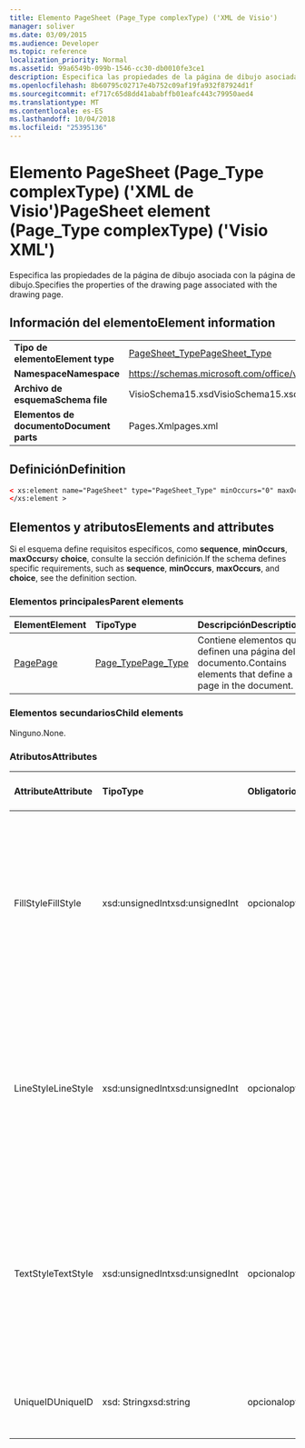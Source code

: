 ```yaml
---
title: Elemento PageSheet (Page_Type complexType) ('XML de Visio')
manager: soliver
ms.date: 03/09/2015
ms.audience: Developer
ms.topic: reference
localization_priority: Normal
ms.assetid: 99a6549b-099b-1546-cc30-db0010fe3ce1
description: Especifica las propiedades de la página de dibujo asociada con la página de dibujo.
ms.openlocfilehash: 8b60795c02717e4b752c09af19fa932f87924d1f
ms.sourcegitcommit: ef717c65d8dd41ababffb01eafc443c79950aed4
ms.translationtype: MT
ms.contentlocale: es-ES
ms.lasthandoff: 10/04/2018
ms.locfileid: "25395136"
---
```

# <a name="pagesheet-element-pagetype-complextype-visio-xml"></a><span data-ttu-id="297a8-103">Elemento PageSheet (Page_Type complexType) ('XML de Visio')</span><span class="sxs-lookup"><span data-stu-id="297a8-103">PageSheet element (Page_Type complexType) ('Visio XML')</span></span>

<span data-ttu-id="297a8-104">Especifica las propiedades de la página de dibujo asociada con la página de dibujo.</span><span class="sxs-lookup"><span data-stu-id="297a8-104">Specifies the properties of the drawing page associated with the drawing page.</span></span>
  
## <a name="element-information"></a><span data-ttu-id="297a8-105">Información del elemento</span><span class="sxs-lookup"><span data-stu-id="297a8-105">Element information</span></span>

|||
|:-----|:-----|
|<span data-ttu-id="297a8-106">**Tipo de elemento**</span><span class="sxs-lookup"><span data-stu-id="297a8-106">**Element type**</span></span> <br/> |[<span data-ttu-id="297a8-107">PageSheet_Type</span><span class="sxs-lookup"><span data-stu-id="297a8-107">PageSheet_Type</span></span>](pagesheet_type-complextypevisio-xml.md) <br/> |
|<span data-ttu-id="297a8-108">**Namespace**</span><span class="sxs-lookup"><span data-stu-id="297a8-108">**Namespace**</span></span> <br/> |https://schemas.microsoft.com/office/visio/2012/main  <br/> |
|<span data-ttu-id="297a8-109">**Archivo de esquema**</span><span class="sxs-lookup"><span data-stu-id="297a8-109">**Schema file**</span></span> <br/> |<span data-ttu-id="297a8-110">VisioSchema15.xsd</span><span class="sxs-lookup"><span data-stu-id="297a8-110">VisioSchema15.xsd</span></span>  <br/> |
|<span data-ttu-id="297a8-111">**Elementos de documento**</span><span class="sxs-lookup"><span data-stu-id="297a8-111">**Document parts**</span></span> <br/> |<span data-ttu-id="297a8-112">Pages.Xml</span><span class="sxs-lookup"><span data-stu-id="297a8-112">pages.xml</span></span>  <br/> |
   
## <a name="definition"></a><span data-ttu-id="297a8-113">Definición</span><span class="sxs-lookup"><span data-stu-id="297a8-113">Definition</span></span>

```XML
< xs:element name="PageSheet" type="PageSheet_Type" minOccurs="0" maxOccurs="1" >
</xs:element > 
```

## <a name="elements-and-attributes"></a><span data-ttu-id="297a8-114">Elementos y atributos</span><span class="sxs-lookup"><span data-stu-id="297a8-114">Elements and attributes</span></span>

<span data-ttu-id="297a8-115">Si el esquema define requisitos específicos, como **sequence**, **minOccurs**, **maxOccurs**y **choice**, consulte la sección definición.</span><span class="sxs-lookup"><span data-stu-id="297a8-115">If the schema defines specific requirements, such as **sequence**, **minOccurs**, **maxOccurs**, and **choice**, see the definition section.</span></span> 
  
### <a name="parent-elements"></a><span data-ttu-id="297a8-116">Elementos principales</span><span class="sxs-lookup"><span data-stu-id="297a8-116">Parent elements</span></span>

|<span data-ttu-id="297a8-117">**Element**</span><span class="sxs-lookup"><span data-stu-id="297a8-117">**Element**</span></span>|<span data-ttu-id="297a8-118">**Tipo**</span><span class="sxs-lookup"><span data-stu-id="297a8-118">**Type**</span></span>|<span data-ttu-id="297a8-119">**Descripción**</span><span class="sxs-lookup"><span data-stu-id="297a8-119">**Description**</span></span>|
|:-----|:-----|:-----|
|[<span data-ttu-id="297a8-120">Page</span><span class="sxs-lookup"><span data-stu-id="297a8-120">Page</span></span>](page-element-pages_type-complextypevisio-xml.md) <br/> |[<span data-ttu-id="297a8-121">Page_Type</span><span class="sxs-lookup"><span data-stu-id="297a8-121">Page_Type</span></span>](page_type-complextypevisio-xml.md) <br/> |<span data-ttu-id="297a8-122">Contiene elementos que definen una página del documento.</span><span class="sxs-lookup"><span data-stu-id="297a8-122">Contains elements that define a page in the document.</span></span>  <br/> |
   
### <a name="child-elements"></a><span data-ttu-id="297a8-123">Elementos secundarios</span><span class="sxs-lookup"><span data-stu-id="297a8-123">Child elements</span></span>

<span data-ttu-id="297a8-124">Ninguno.</span><span class="sxs-lookup"><span data-stu-id="297a8-124">None.</span></span>
  
### <a name="attributes"></a><span data-ttu-id="297a8-125">Atributos</span><span class="sxs-lookup"><span data-stu-id="297a8-125">Attributes</span></span>

|<span data-ttu-id="297a8-126">**Attribute**</span><span class="sxs-lookup"><span data-stu-id="297a8-126">**Attribute**</span></span>|<span data-ttu-id="297a8-127">**Tipo**</span><span class="sxs-lookup"><span data-stu-id="297a8-127">**Type**</span></span>|<span data-ttu-id="297a8-128">**Obligatorio**</span><span class="sxs-lookup"><span data-stu-id="297a8-128">**Required**</span></span>|<span data-ttu-id="297a8-129">**Descripción**</span><span class="sxs-lookup"><span data-stu-id="297a8-129">**Description**</span></span>|<span data-ttu-id="297a8-130">**Valores posibles**</span><span class="sxs-lookup"><span data-stu-id="297a8-130">**Possible values**</span></span>|
|:-----|:-----|:-----|:-----|:-----|
|<span data-ttu-id="297a8-131">FillStyle</span><span class="sxs-lookup"><span data-stu-id="297a8-131">FillStyle</span></span>  <br/> |<span data-ttu-id="297a8-132">xsd:unsignedInt</span><span class="sxs-lookup"><span data-stu-id="297a8-132">xsd:unsignedInt</span></span>  <br/> |<span data-ttu-id="297a8-133">opcional</span><span class="sxs-lookup"><span data-stu-id="297a8-133">optional</span></span>  <br/> |<span data-ttu-id="297a8-134">Especifica el identificador de la hoja de estilos desde la que se heredan de formato de relleno.</span><span class="sxs-lookup"><span data-stu-id="297a8-134">Specifies the ID of the style sheet from which to inherit fill formatting.</span></span> <span data-ttu-id="297a8-135">DEBE ser el valor del atributo **ID** asociado con un **StyleSheet_Type** en el dibujo.</span><span class="sxs-lookup"><span data-stu-id="297a8-135">It MUST be the value of the **ID** attribute associated with a **StyleSheet_Type** in the drawing.</span></span>  <br/> |<span data-ttu-id="297a8-136">Valores del tipo xsd:unsignedInt.</span><span class="sxs-lookup"><span data-stu-id="297a8-136">Values of the xsd:unsignedInt type.</span></span>  <br/> |
|<span data-ttu-id="297a8-137">LineStyle</span><span class="sxs-lookup"><span data-stu-id="297a8-137">LineStyle</span></span>  <br/> |<span data-ttu-id="297a8-138">xsd:unsignedInt</span><span class="sxs-lookup"><span data-stu-id="297a8-138">xsd:unsignedInt</span></span>  <br/> |<span data-ttu-id="297a8-139">opcional</span><span class="sxs-lookup"><span data-stu-id="297a8-139">optional</span></span>  <br/> |<span data-ttu-id="297a8-140">Especifica el identificador de la hoja de estilos desde la que se heredan de formato de línea.</span><span class="sxs-lookup"><span data-stu-id="297a8-140">Specifies the ID of the style sheet from which to inherit line formatting.</span></span> <span data-ttu-id="297a8-141">DEBE ser el valor del atributo **ID** asociado con un **StyleSheet_Type** en el dibujo.</span><span class="sxs-lookup"><span data-stu-id="297a8-141">It MUST be the value of the **ID** attribute associated with a **StyleSheet_Type** in the drawing.</span></span>  <br/> |<span data-ttu-id="297a8-142">Valores del tipo xsd:unsignedInt.</span><span class="sxs-lookup"><span data-stu-id="297a8-142">Values of the xsd:unsignedInt type.</span></span>  <br/> |
|<span data-ttu-id="297a8-143">TextStyle</span><span class="sxs-lookup"><span data-stu-id="297a8-143">TextStyle</span></span>  <br/> |<span data-ttu-id="297a8-144">xsd:unsignedInt</span><span class="sxs-lookup"><span data-stu-id="297a8-144">xsd:unsignedInt</span></span>  <br/> |<span data-ttu-id="297a8-145">opcional</span><span class="sxs-lookup"><span data-stu-id="297a8-145">optional</span></span>  <br/> |<span data-ttu-id="297a8-146">Especifica el identificador de la hoja de estilos desde la que se heredan de formato de texto.</span><span class="sxs-lookup"><span data-stu-id="297a8-146">Specifies the ID of the style sheet from which to inherit text formatting.</span></span> <span data-ttu-id="297a8-147">DEBE ser el valor del atributo **ID** asociado con un **StyleSheet_Type** en el dibujo.</span><span class="sxs-lookup"><span data-stu-id="297a8-147">It MUST be the value of the **ID** attribute associated with a **StyleSheet_Type** in the drawing.</span></span>  <br/> |<span data-ttu-id="297a8-148">Valores del tipo xsd:unsignedInt.</span><span class="sxs-lookup"><span data-stu-id="297a8-148">Values of the xsd:unsignedInt type.</span></span>  <br/> |
|<span data-ttu-id="297a8-149">UniqueID</span><span class="sxs-lookup"><span data-stu-id="297a8-149">UniqueID</span></span>  <br/> |<span data-ttu-id="297a8-150">xsd: String</span><span class="sxs-lookup"><span data-stu-id="297a8-150">xsd:string</span></span>  <br/> |<span data-ttu-id="297a8-151">opcional</span><span class="sxs-lookup"><span data-stu-id="297a8-151">optional</span></span>  <br/> |<span data-ttu-id="297a8-152">Identificador único del elemento dentro de su elemento primario.</span><span class="sxs-lookup"><span data-stu-id="297a8-152">The unique ID of the element within its parent element.</span></span>  <br/> |<span data-ttu-id="297a8-153">Valores del tipo XSD: String.</span><span class="sxs-lookup"><span data-stu-id="297a8-153">Values of the xsd:string type.</span></span>  <br/> |
   

